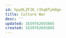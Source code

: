 ```yaml
---
id: hpy0LZFJK_r3Sq6Tyk0gn
title: Culture War
desc: ''
updated: 1639762693865
created: 1639762693865
---
```


